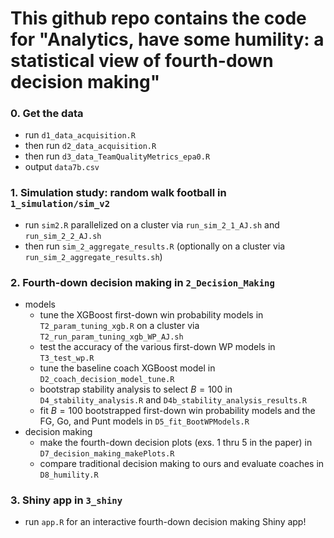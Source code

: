 
# This github repo contains the code for "Analytics, have some humility: a statistical view of fourth-down decision making"

### 0. Get the data
* run `d1_data_acquisition.R`
* then run `d2_data_acquisition.R`
* then run `d3_data_TeamQualityMetrics_epa0.R`
* output `data7b.csv`

### 1. Simulation study: random walk football in `1_simulation/sim_v2`
* run `sim2.R` parallelized on a cluster via `run_sim_2_1_AJ.sh` and `run_sim_2_2_AJ.sh`
* then run `sim_2_aggregate_results.R` (optionally on a cluster via `run_sim_2_aggregate_results.sh`)

### 2. Fourth-down decision making in `2_Decision_Making`
* models
  * tune the XGBoost first-down win probability models in `T2_param_tuning_xgb.R` on a cluster via `T2_run_param_tuning_xgb_WP_AJ.sh`
  * test the accuracy of the various first-down WP models in `T3_test_wp.R`
  * tune the baseline coach XGBoost model in `D2_coach_decision_model_tune.R`
  * bootstrap stability analysis to select $B=100$ in `D4_stability_analysis.R` and `D4b_stability_analysis_results.R`
  * fit $B=100$ bootstrapped first-down win probability models and the FG, Go, and Punt models in `D5_fit_BootWPModels.R`
* decision making
  * make the fourth-down decision plots (exs. 1 thru 5 in the paper) in `D7_decision_making_makePlots.R`
  * compare traditional decision making to ours and evaluate coaches in `D8_humility.R`

### 3. Shiny app in `3_shiny`
* run `app.R` for an interactive fourth-down decision making Shiny app!